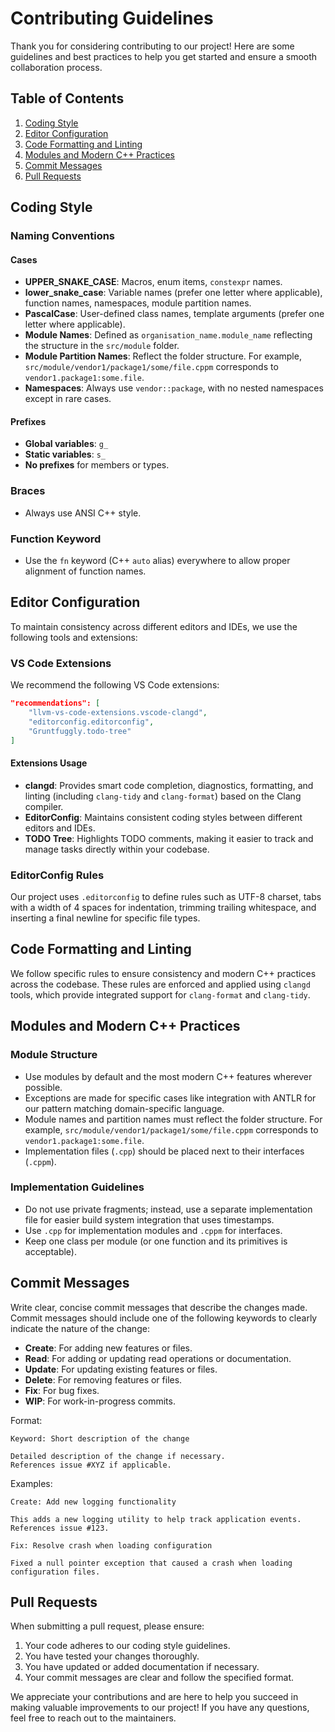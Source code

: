 # Contributing Guidelines

Thank you for considering contributing to our project! Here are some guidelines and best practices to help you get started and ensure a smooth collaboration process.

## Table of Contents

1. [Coding Style](#coding-style)
2. [Editor Configuration](#editor-configuration)
3. [Code Formatting and Linting](#code-formatting-and-linting)
4. [Modules and Modern C++ Practices](#modules-and-modern-cpp-practices)
5. [Commit Messages](#commit-messages)
6. [Pull Requests](#pull-requests)

## Coding Style

### Naming Conventions

#### Cases

- **UPPER_SNAKE_CASE**: Macros, enum items, `constexpr` names.
- **lower_snake_case**: Variable names (prefer one letter where applicable), function names, namespaces, module partition names.
- **PascalCase**: User-defined class names, template arguments (prefer one letter where applicable).
- **Module Names**: Defined as `organisation_name.module_name` reflecting the structure in the `src/module` folder.
- **Module Partition Names**: Reflect the folder structure. For example, `src/module/vendor1/package1/some/file.cppm` corresponds to `vendor1.package1:some.file`.
- **Namespaces**: Always use `vendor::package`, with no nested namespaces except in rare cases.

#### Prefixes

- **Global variables**: `g_`
- **Static variables**: `s_`
- **No prefixes** for members or types.

### Braces

- Always use ANSI C++ style.

### Function Keyword

- Use the `fn` keyword (C++ `auto` alias) everywhere to allow proper alignment of function names.

## Editor Configuration

To maintain consistency across different editors and IDEs, we use the following tools and extensions:

### VS Code Extensions

We recommend the following VS Code extensions:

```json
"recommendations": [
    "llvm-vs-code-extensions.vscode-clangd",
    "editorconfig.editorconfig",
    "Gruntfuggly.todo-tree"
]
```

#### Extensions Usage

- **clangd**: Provides smart code completion, diagnostics, formatting, and linting (including `clang-tidy` and `clang-format`) based on the Clang compiler.
- **EditorConfig**: Maintains consistent coding styles between different editors and IDEs.
- **TODO Tree**: Highlights TODO comments, making it easier to track and manage tasks directly within your codebase.

### EditorConfig Rules

Our project uses `.editorconfig` to define rules such as UTF-8 charset, tabs with a width of 4 spaces for indentation, trimming trailing whitespace, and inserting a final newline for specific file types.

## Code Formatting and Linting

We follow specific rules to ensure consistency and modern C++ practices across the codebase. These rules are enforced and applied using `clangd` tools, which provide integrated support for `clang-format` and `clang-tidy`.

## Modules and Modern C++ Practices

### Module Structure

- Use modules by default and the most modern C++ features wherever possible.
- Exceptions are made for specific cases like integration with ANTLR for our pattern matching domain-specific language.
- Module names and partition names must reflect the folder structure. For example, `src/module/vendor1/package1/some/file.cppm` corresponds to `vendor1.package1:some.file`.
- Implementation files (`.cpp`) should be placed next to their interfaces (`.cppm`).

### Implementation Guidelines

- Do not use private fragments; instead, use a separate implementation file for easier build system integration that uses timestamps.
- Use `.cpp` for implementation modules and `.cppm` for interfaces.
- Keep one class per module (or one function and its primitives is acceptable).

## Commit Messages

Write clear, concise commit messages that describe the changes made. Commit messages should include one of the following keywords to clearly indicate the nature of the change:

- **Create**: For adding new features or files.
- **Read**: For adding or updating read operations or documentation.
- **Update**: For updating existing features or files.
- **Delete**: For removing features or files.
- **Fix**: For bug fixes.
- **WIP**: For work-in-progress commits.

Format:
```
Keyword: Short description of the change

Detailed description of the change if necessary.
References issue #XYZ if applicable.
```

Examples:
```
Create: Add new logging functionality

This adds a new logging utility to help track application events.
References issue #123.
```

```
Fix: Resolve crash when loading configuration

Fixed a null pointer exception that caused a crash when loading configuration files.
```

## Pull Requests

When submitting a pull request, please ensure:

1. Your code adheres to our coding style guidelines.
2. You have tested your changes thoroughly.
3. You have updated or added documentation if necessary.
4. Your commit messages are clear and follow the specified format.

We appreciate your contributions and are here to help you succeed in making valuable improvements to our project! If you have any questions, feel free to reach out to the maintainers.
